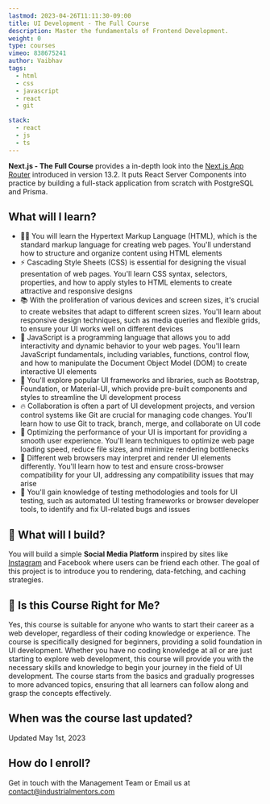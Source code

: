 ```yaml
---
lastmod: 2023-04-26T11:11:30-09:00
title: UI Development - The Full Course
description: Master the fundamentals of Frontend Development.
weight: 0
type: courses
vimeo: 838675241
author: Vaibhav
tags:
  - html
  - css
  - javascript
  - react
  - git

stack:
  - react
  - js
  - ts
---
```


**Next.js - The Full Course** provides a in-depth look into the [Next.js App Router](https://nextjs.org/blog/next-13-2) introduced in version 13.2. It puts React Server Components into practice by building a full-stack application from scratch with PostgreSQL and Prisma.

## What will I learn?

- 👨‍🎤 You will learn the Hypertext Markup Language (HTML), which is the standard markup language for creating web pages. You'll understand how to structure and organize content using HTML elements
- ⚡ Cascading Style Sheets (CSS) is essential for designing the visual presentation of web pages. You'll learn CSS syntax, selectors, properties, and how to apply styles to HTML elements to create attractive and responsive designs
- 📚 With the proliferation of various devices and screen sizes, it's crucial to create websites that adapt to different screen sizes. You'll learn about responsive design techniques, such as media queries and flexible grids, to ensure your UI works well on different devices
- 💎 JavaScript is a programming language that allows you to add interactivity and dynamic behavior to your web pages. You'll learn JavaScript fundamentals, including variables, functions, control flow, and how to manipulate the Document Object Model (DOM) to create interactive UI elements
- 🚅 You'll explore popular UI frameworks and libraries, such as Bootstrap, Foundation, or Material-UI, which provide pre-built components and styles to streamline the UI development process
- 🔥 Collaboration is often a part of UI development projects, and version control systems like Git are crucial for managing code changes. You'll learn how to use Git to track, branch, merge, and collaborate on UI code
- 👲 Optimizing the performance of your UI is important for providing a smooth user experience. You'll learn techniques to optimize web page loading speed, reduce file sizes, and minimize rendering bottlenecks
- 📅 Different web browsers may interpret and render UI elements differently. You'll learn how to test and ensure cross-browser compatibility for your UI, addressing any compatibility issues that may arise
- 🤔 You'll gain knowledge of testing methodologies and tools for UI testing, such as automated UI testing frameworks or browser developer tools, to identify and fix UI-related bugs and issues

## 🦄 What will I build?

You will build a simple **Social Media Platform** inspired by sites like [Instagram](https://instagram.com/) and Facebook where users can be friend each other. The goal of this project is to introduce you to rendering, data-fetching, and caching strategies.

## 🤔 Is this Course Right for Me?

<div class="box box-blue">
Yes, this course is suitable for anyone who wants to start their career as a web developer, regardless of their coding knowledge or experience. The course is specifically designed for beginners, providing a solid foundation in UI development. Whether you have no coding knowledge at all or are just starting to explore web development, this course will provide you with the necessary skills and knowledge to begin your journey in the field of UI development. The course starts from the basics and gradually progresses to more advanced topics, ensuring that all learners can follow along and grasp the concepts effectively.
</div>

## When was the course last updated?

<span class="tag tag-sm tag-pro">Updated May 1st, 2023</span> <span class="tag tag-sm tag-next"></span>

## How do I enroll?

Get in touch with the Management Team or Email us at <a href="mailto:contact@industrialmentors.com">contact@industrialmentors.com</a>
